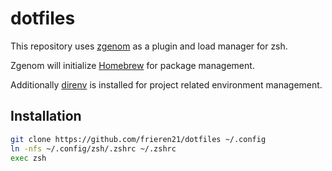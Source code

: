 # dotfiles

This repository uses
[zgenom](https://github.com/jandamm/zgenom)
as a plugin and load manager for zsh.

Zgenom will initialize
[Homebrew](https://github.com/Homebrew/brew)
for package management.

Additionally
[direnv](https://github.com/direnv/direnv)
is installed for project related environment management.

## Installation

```sh
git clone https://github.com/frieren21/dotfiles ~/.config
ln -nfs ~/.config/zsh/.zshrc ~/.zshrc
exec zsh
```
